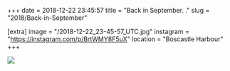 +++
date = 2018-12-22 23:45:57
title = "Back in September. ."
slug = "2018/Back-in-September"

[extra]
image = "/2018-12-22_23-45-57_UTC.jpg"
instagram = "https://instagram.com/p/BrtWMY8F5uX"
location = "Boscastle Harbour"
+++

<img src="/2018-12-22_23-45-57_UTC.jpg" />
